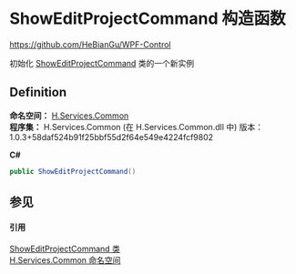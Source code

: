 # ShowEditProjectCommand 构造函数
https://github.com/HeBianGu/WPF-Control

初始化 <a href="7cb3c296-d8e7-04e8-83b6-3de7732e611b">ShowEditProjectCommand</a> 类的一个新实例



## Definition
**命名空间：** <a href="b9cdd84f-6623-a51a-f53b-465103ced202">H.Services.Common</a>  
**程序集：** H.Services.Common (在 H.Services.Common.dll 中) 版本：1.0.3+58daf524b91f25bbf55d2f64e549e4224fcf9802

**C#**
``` C#
public ShowEditProjectCommand()
```



## 参见


#### 引用
<a href="7cb3c296-d8e7-04e8-83b6-3de7732e611b">ShowEditProjectCommand 类</a>  
<a href="b9cdd84f-6623-a51a-f53b-465103ced202">H.Services.Common 命名空间</a>  
